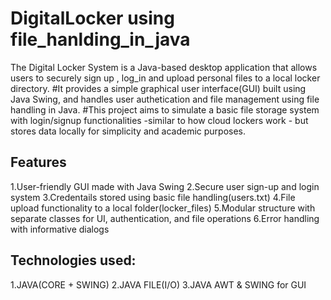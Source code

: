 # DigitalLocker using file_hanlding_in_java
The Digital Locker System is a Java-based desktop application that allows users to securely sign up
, log_in and upload personal files to a local locker directory.
#It provides a simple graphical user interface(GUI) built using Java Swing, and handles user authetication and file management using file handling in Java.
#This project aims to simulate a basic file storage system with login/signup functionalities -similar to how cloud lockers work - but stores data locally for simplicity and academic purposes.

## Features 
1.User-friendly GUI made with Java Swing 
2.Secure user sign-up and login system 
3.Credentails stored using basic file handling(users.txt)
4.File upload functionality to a local folder(locker_files)
5.Modular structure with separate classes for UI, authentication, and file operations
6.Error handling with informative dialogs 

## Technologies used:
1.JAVA(CORE + SWING)
2.JAVA FILE(I/O)
3.JAVA AWT & SWING for GUI
